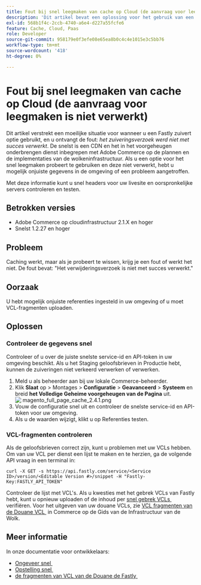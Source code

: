 ```yaml
---
title: Fout bij snel leegmaken van cache op Cloud (de aanvraag voor leegmaken is niet verwerkt)
description: 'Dit artikel bevat een oplossing voor het gebruik van een optie voor snel leegmaken en u ontvangt de fout: *De aanvraag voor leegmaken is niet verwerkt*. De snelst is een CDN en het in het voorgeheugen onderbrengen dienst inbegrepen met Adobe Commerce op de plannen en de implementaties van de wolkeninfrastructuur. Als u een optie voor het snel leegmaken probeert te gebruiken en deze niet verwerkt, hebt u mogelijk onjuiste gegevens in de omgeving of een probleem aangetroffen.'
exl-id: 568b1f4c-2ccb-4740-a6e4-d227a55fcfe6
feature: Cache, Cloud, Paas
role: Developer
source-git-commit: 958179e0f3efe08e65ea8b0c4c4e1015e3c5bb76
workflow-type: tm+mt
source-wordcount: '418'
ht-degree: 0%

---
```


# Fout bij snel leegmaken van cache op Cloud (de aanvraag voor leegmaken is niet verwerkt)

Dit artikel verstrekt een moeilijke situatie voor wanneer u een Fastly zuivert optie gebruikt, en u ontvangt de fout: *het zuiveringsverzoek werd niet met succes verwerkt*. De snelst is een CDN en het in het voorgeheugen onderbrengen dienst inbegrepen met Adobe Commerce op de plannen en de implementaties van de wolkeninfrastructuur. Als u een optie voor het snel leegmaken probeert te gebruiken en deze niet verwerkt, hebt u mogelijk onjuiste gegevens in de omgeving of een probleem aangetroffen.

Met deze informatie kunt u snel headers voor uw livesite en oorspronkelijke servers controleren en testen.

## Betrokken versies

* Adobe Commerce op cloudinfrastructuur 2.1.X en hoger
* Snelst 1.2.27 en hoger

## Probleem

Caching werkt, maar als je probeert te wissen, krijg je een fout of werkt het niet. De fout bevat: &quot;Het verwijderingsverzoek is niet met succes verwerkt.&quot;

## Oorzaak

U hebt mogelijk onjuiste referenties ingesteld in uw omgeving of u moet VCL-fragmenten uploaden.

## Oplossen

### Controleer de gegevens snel

Controleer of u over de juiste snelste service-id en API-token in uw omgeving beschikt. Als u het Staging geloofsbrieven in Productie hebt, kunnen de zuiveringen niet verkeerd verwerken of verwerken.

1. Meld u als beheerder aan bij uw lokale Commerce-beheerder.
1. Klik **Slaat** op > Montages > **Configuratie** > **Geavanceerd** > **Systeem** en breid **het Volledige Geheime voorgeheugen van de Pagina** uit.    ![&#x200B; magento_full_page_cache_2.4.1.png &#x200B;](assets/magento_full_page_cache_2.4.1.png)
1. Vouw de configuratie snel uit en controleer de snelste service-id en API-token voor uw omgeving.
1. Als u de waarden wijzigt, klikt u op Referenties testen.

### VCL-fragmenten controleren

Als de geloofsbrieven correct zijn, kunt u problemen met uw VCLs hebben. Om van uw VCL per dienst een lijst te maken en te herzien, ga de volgende API vraag in een terminal in:

```
curl -X GET -s https://api.fastly.com/service/<Service ID>/version/<Editable Version #>/snippet -H "Fastly-Key:FASTLY_API_TOKEN"
```

Controleer de lijst met VCL&#39;s. Als u kwesties met het gebrek VCLs van Fastly hebt, kunt u opnieuw uploaden of de inhoud per [&#x200B; snel gebrek VCLs &#x200B;](https://github.com/fastly/fastly-magento2/tree/master/etc/vcl_snippets) verifiëren. Voor het uitgeven van uw douane VCLs, zie [&#x200B; VCL fragmenten van de Douane VCL &#x200B;](https://experienceleague.adobe.com/docs/commerce-cloud-service/user-guide/cdn/custom-vcl-snippets/fastly-vcl-custom-snippets.html?lang=nl-NL) in Commerce op de Gids van de Infrastructuur van de Wolk.

## Meer informatie

In onze documentatie voor ontwikkelaars:

* [&#x200B; Ongeveer snel &#x200B;](https://experienceleague.adobe.com/docs/commerce-cloud-service/user-guide/cdn/fastly.html?lang=nl-NL)
* [&#x200B; Opstelling snel &#x200B;](https://experienceleague.adobe.com/docs/commerce-cloud-service/user-guide/cdn/setup-fastly/fastly-configuration.html?lang=nl-NL)
* [&#x200B; de fragmenten van VCL van de Douane de Fastly &#x200B;](https://experienceleague.adobe.com/docs/commerce-cloud-service/user-guide/cdn/custom-vcl-snippets/fastly-vcl-custom-snippets.html?lang=nl-NL)
